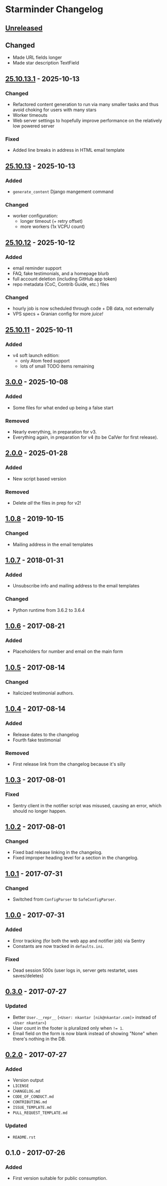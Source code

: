 # Starminder Changelog


<!--
Added for new features.
Changed for changes in existing functionality.
Deprecated for soon-to-be removed features.
Removed for now removed features.
Fixed for any bug fixes.
Security in case of vulnerabilities.
-->


## [Unreleased]

## Changed
- Made URL fields longer
- Made star description TextField


## [25.10.13.1] - 2025-10-13

### Changed
- Refactored content generation to run via many smaller tasks and thus avoid choking for users with many stars
- Worker timeouts
- Web server settings to hopefully improve performance on the relatively low powered server

### Fixed
- Added line breaks in address in HTML email template


## [25.10.13] - 2025-10-13

### Added
- `generate_content` Django mangement command

### Changed
- worker configuration:
    - longer timeout (+ retry offset)
    - more workers (1x VCPU count)


## [25.10.12] - 2025-10-12

### Added
- email reminder support
- FAQ, fake testimonials, and a homepage blurb
- full account deletion (including GitHub app token)
- repo metadata (CoC, Contrib Guide, etc.) files

### Changed
- hourly job is now scheduled through code + DB data, not externally
- VPS specs + Granian config for more _juice!_


## [25.10.11] - 2025-10-11

### Added
- v4 soft launch edition:
    - only Atom feed support
    - lots of small TODO items remaining


## [3.0.0] - 2025-10-08

### Added
- Some files for what ended up being a false start

### Removed
- Nearly everything, in preparation for v3.
- Everything again, in preparation for v4 (to be CalVer for first release).


## [2.0.0] - 2025-01-28

### Added
- New script based version

### Removed
- Delete _all_ the files in prep for v2!


## [1.0.8] - 2019-10-15

### Changed
- Mailing address in the email templates


## [1.0.7] - 2018-01-31

### Added
- Unsubscribe info and mailing address to the email templates

### Changed
- Python runtime from 3.6.2 to 3.6.4


## [1.0.6] - 2017-08-21

### Added
- Placeholders for number and email on the main form


## [1.0.5] - 2017-08-14

### Changed
- Italicized testimonial authors.


## [1.0.4] - 2017-08-14

### Added
- Release dates to the changelog
- Fourth fake testimonial

### Removed
- First release link from the changelog because it's silly


## [1.0.3] - 2017-08-01

### Fixed
- Sentry client in the notifier script was misused, causing an error, which should no longer happen.


## [1.0.2] - 2017-08-01

### Changed
- Fixed bad release linking in the changelog.
- Fixed improper heading level for a section in the changelog.


## [1.0.1] - 2017-07-31

### Changed
- Switched from `ConfigParser` to `SafeConfigParser`.


## [1.0.0] - 2017-07-31

### Added
- Error tracking (for both the web app and notifier job) via Sentry
- Constants are now tracked in `defaults.ini`.

### Fixed
- Dead session 500s (user logs in, server gets restartet, uses saves/deletes)


## [0.3.0] - 2017-07-27

### Updated
- Better `User.__repr__` (`<User: nkantar [nik@nkantar.com]>` instead of `<User nkantar>`)
- User count in the footer is pluralized only when `!= 1`.
- Email field on the form is now blank instead of showing "None" when there's nothing in the DB.


## [0.2.0] - 2017-07-27

### Added
- Version output
- `LICENSE`
- `CHANGELOG.md`
- `CODE_OF_CONDUCT.md`
- `CONTRIBUTING.md`
- `ISSUE_TEMPLATE.md`
- `PULL_REQUEST_TEMPLATE.md`

### Updated
- `README.rst`


## 0.1.0 - 2017-07-26

### Added
- First version suitable for public consumption.


[Unreleased]: https://github.com/nkantar/Starminder/compare/25.10.13.1...HEAD
[25.10.13.1]: https://github.com/nkantar/Starminder/compare/25.10.13...25.10.13.1
[25.10.13]: https://github.com/nkantar/Starminder/compare/25.10.12...25.10.13
[25.10.12]: https://github.com/nkantar/Starminder/compare/25.10.11...25.10.12
[25.10.11]: https://github.com/nkantar/Starminder/compare/3.0.0...25.10.11
[3.0.0]: https://github.com/nkantar/Starminder/compare/2.0.0...3.0.0
[2.0.0]: https://github.com/nkantar/Starminder/compare/1.0.8...2.0.0
[1.0.8]: https://github.com/nkantar/Starminder/compare/1.0.7...1.0.8
[1.0.7]: https://github.com/nkantar/Starminder/compare/1.0.6...1.0.7
[1.0.6]: https://github.com/nkantar/Starminder/compare/1.0.5...1.0.6
[1.0.5]: https://github.com/nkantar/Starminder/compare/1.0.4...1.0.5
[1.0.4]: https://github.com/nkantar/Starminder/compare/1.0.3...1.0.4
[1.0.3]: https://github.com/nkantar/Starminder/compare/1.0.2...1.0.3
[1.0.2]: https://github.com/nkantar/Starminder/compare/1.0.1...1.0.2
[1.0.1]: https://github.com/nkantar/Starminder/compare/1.0.0...1.0.1
[1.0.0]: https://github.com/nkantar/Starminder/compare/0.3.0...1.0.0
[0.3.0]: https://github.com/nkantar/Starminder/compare/0.2.0...0.3.0
[0.2.0]: https://github.com/nkantar/Starminder/compare/0.1.0...0.2.0
